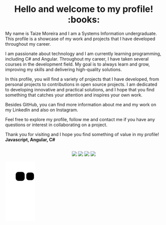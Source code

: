 <h1 align="center"> Hello and welcome to my profile!  :books:</h1>

 My name is Taize Moreira and I am a Systems Information undergraduate. This profile is a showcase of my work and projects that I have developed throughout my career.

I am passionate about technology and I am currently learning programming, including C# and Angular. Throughout my career, I have taken several courses in the development field. My goal is to always learn and grow, improving my skills and delivering high-quality solutions.

In this profile, you will find a variety of projects that I have developed, from personal projects to contributions in open source projects. I am dedicated to developing innovative and practical solutions, and I hope that you find something that catches your attention and inspires your own work.

Besides GitHub, you can find more information about me and my work on my LinkedIn and also on Instagram.

Feel free to explore my profile, follow me and contact me if you have any questions or interest in collaborating on a project.

Thank you for visiting and I hope you find something of value in my profile!
<br>
 **Javascript, Angular, C#**

##
##
<div align="center">
  <a href="https://instagram.com/" target="_blank"><img src="https://img.shields.io/badge/-Instagram-%23E4405F?style=for-the-badge&logo=instagram&logoColor=white" target="_blank"></a>
 <a href="https://discord" target="_blank"><img src="https://img.shields.io/badge/Discord-7289DA?style=for-the-badge&logo=discord&logoColor=white" target="_blank"></a> 
  <a href = "mailto:@gmail.com"><img src="https://img.shields.io/badge/-Gmail-%23333?style=for-the-badge&logo=gmail&logoColor=white" target="_blank"></a>
  <a href="https://www.linkedin.com/in/" target="_blank"><img src="https://img.shields.io/badge/-LinkedIn-%230077B5?style=for-the-badge&logo=linkedin&logoColor=white" target="_blank"></a>   
</div>

 ![Snake animation](https://github.com/taizemoreira/taizemoreira/blob/output/github-contribution-grid-snake.svg)

